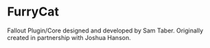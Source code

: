 # FurryCat
Fallout Plugin/Core designed and developed by Sam Taber. Originally created in partnership with Joshua Hanson.
